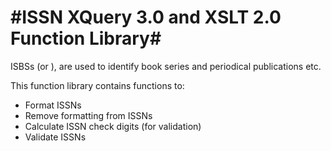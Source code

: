 #ISSN XQuery 3.0 and XSLT 2.0 Function Library#
====
ISBSs (or ), are used to identify book series and periodical publications etc.  

This function library contains functions to: 
*   Format ISSNs
*   Remove formatting from ISSNs
*   Calculate ISSN check digits (for validation)
*   Validate ISSNs

